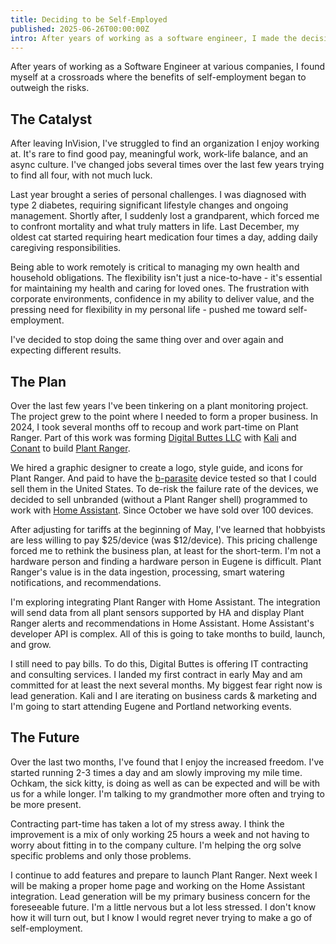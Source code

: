 ```yaml
---
title: Deciding to be Self-Employed
published: 2025-06-26T00:00:00Z
intro: After years of working as a software engineer, I made the decision to become self-employed.
---
```


After years of working as a Software Engineer at various companies, I found myself at a crossroads where the benefits of self-employment began to outweigh the risks.

## The Catalyst

After leaving InVision, I've struggled to find an organization I enjoy working at. It's rare to find good pay, meaningful work, work-life balance, and an async culture. I've changed jobs several times over the last few years trying to find all four, with not much luck. 

Last year brought a series of personal challenges. I was diagnosed with type 2 diabetes, requiring significant lifestyle changes and ongoing management. Shortly after, I suddenly lost a grandparent, which forced me to confront mortality and what truly matters in life. Last December, my oldest cat started requiring heart medication four times a day, adding daily caregiving responsibilities.

Being able to work remotely is critical to managing my own health and household obligations. The flexibility isn't just a nice-to-have - it's essential for maintaining my health and caring for loved ones. The frustration with corporate environments, confidence in my ability to deliver value, and the pressing need for flexibility in my personal life - pushed me toward self-employment.

I've decided to stop doing the same thing over and over again and expecting different results.

## The Plan

Over the last few years I've been tinkering on a plant monitoring project. The project grew to the point where I needed to form a proper business. In 2024, I took several months off to recoup and work part-time on Plant Ranger. Part of this work was forming [Digital Buttes LLC](https://digitalbuttes.com) with [Kali](https://www.linkedin.com/in/kalio/) and [Conant](https://www.linkedin.com/in/conant-townsend-9b035b105/) to build [Plant Ranger](https://plantranger.com). 

We hired a graphic designer to create a logo, style guide, and icons for Plant Ranger. And paid to have the [b-parasite](https://github.com/rbaron/b-parasite) device tested so that I could sell them in the United States. To de-risk the failure rate of the devices, we decided to sell unbranded (without a Plant Ranger shell) programmed to work with [Home Assistant](https://www.home-assistant.io/). Since October we have sold over 100 devices.

After adjusting for tariffs at the beginning of May, I've learned that hobbyists are less willing to pay $25/device (was $12/device). This pricing challenge forced me to rethink the business plan, at least for the short-term. I'm not a hardware person and finding a hardware person in Eugene is difficult. Plant Ranger's value is in the data ingestion, processing, smart watering notifications, and recommendations. 

I'm exploring integrating Plant Ranger with Home Assistant. The integration will send data from all plant sensors supported by HA and display Plant Ranger alerts and recommendations in Home Assistant. Home Assistant's developer API is complex. All of this is going to take months to build, launch, and grow.

I still need to pay bills. To do this, Digital Buttes is offering IT contracting and consulting services. I landed my first contract in early May and am committed for at least the next several months. My biggest fear right now is lead generation. Kali and I are iterating on business cards & marketing and I'm going to start attending Eugene and Portland networking events. 

## The Future

Over the last two months, I've found that I enjoy the increased freedom. I've started running 2-3 times a day and am slowly improving my mile time. Ochkam, the sick kitty, is doing as well as can be expected and will be with us for a while longer. I'm talking to my grandmother more often and trying to be more present. 

Contracting part-time has taken a lot of my stress away. I think the improvement is a mix of only working 25 hours a week and not having to worry about fitting in to the company culture. I'm helping the org solve specific problems and only those problems. 

I continue to add features and prepare to launch Plant Ranger. Next week I will be making a proper home page and working on the Home Assistant integration. Lead generation will be my primary business concern for the foreseeable future. I'm a little nervous but a lot less stressed. I don't know how it will turn out, but I know I would regret never trying to make a go of self-employment.
